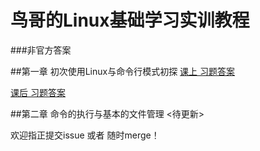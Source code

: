 鸟哥的Linux基础学习实训教程
===



###非官方答案

##第一章 初次使用Linux与命令行模式初探
[课上 习题答案](./chapter1/class_answers.md)

[课后 习题答案](./chapter1/after_class_answers.md)

##第二章 命令的执行与基本的文件管理
<待更新>

欢迎指正提交issue 或者 随时merge！